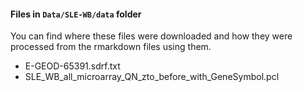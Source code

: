 ####  Files in `Data/SLE-WB/data` folder
You can find where these files were downloaded and how they were processed from 
the rmarkdown files using them.

* E-GEOD-65391.sdrf.txt  
* SLE_WB_all_microarray_QN_zto_before_with_GeneSymbol.pcl
